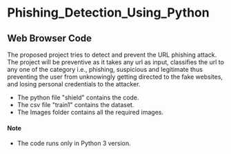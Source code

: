 # Phishing_Detection_Using_Python
## Web Browser Code
The proposed project tries to detect
and prevent the URL phishing attack. The project will be preventive as it takes any url as
input, classifies the url to any one of the category i.e., phishing, suspicious and legitimate thus
preventing the user from unknowingly getting directed to the fake websites, and losing
personal credentials to the attacker.
* The python file "shield" contains the code.
* The csv file "train1" contains the dataset.
* The Images folder contains all the required images.
#### Note
* The code runs only in Python 3 version.

